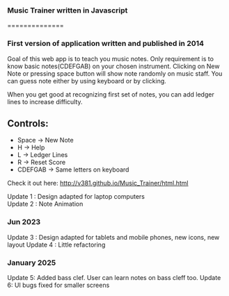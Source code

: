 <h3>Music Trainer written in Javascript</h3>
==============

<h3>First version of application written and published in 2014</h3>

Goal of this web app is to teach you music notes. 
Only requirement is to know basic notes(CDEFGAB) on your chosen instrument.
Clicking on New Note or pressing space button will show note randomly on music staff.
You can guess note either by using keyboard or by clicking.

When you get good at recognizing first set of notes, you can add ledger lines to increase difficulty.

<h2> Controls: </h2>
<ul>
  <li>Space -> New Note</li>
  <li>H -> Help </li>
  <li>L -> Ledger Lines</li>
  <li>R -> Reset Score</li>
  <li>CDEFGAB -> Same letters on keyboard</li>
</ul>

Check it out here: http://v381.github.io/Music_Trainer/html.html


Update 1 : Design adapted for laptop computers
<br>
Update 2 : Note Animation

<h3>Jun 2023</h3>
Update 3 : Design adapted for tablets and mobile phones, new icons, new layout
Update 4 : Little refactoring


<h3>January 2025</h3>
Update 5: Added bass clef. User can learn notes on bass cleff too.
Update 6: UI bugs fixed for smaller screens
